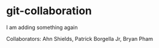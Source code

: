 # git-collaboration

I am adding something again

Collaborators: Ahn Shields, Patrick Borgella Jr, Bryan Pham
